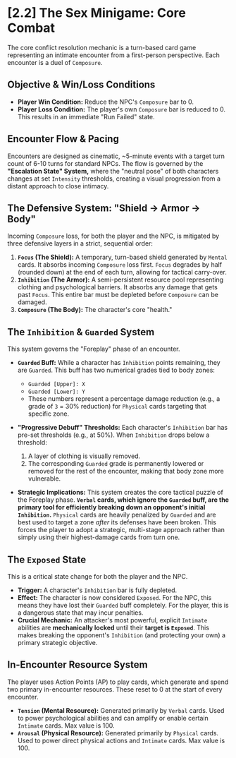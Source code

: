 <!-- Filename: LDD/2_Gameplay_Systems/2_Sex_Minigame.md -->

# [2.2] The Sex Minigame: Core Combat

The core conflict resolution mechanic is a turn-based card game representing an intimate encounter from a first-person perspective. Each encounter is a duel of `Composure`.

## Objective & Win/Loss Conditions
*   **Player Win Condition:** Reduce the NPC's `Composure` bar to 0.
*   **Player Loss Condition:** The player's own `Composure` bar is reduced to 0. This results in an immediate "Run Failed" state.

## Encounter Flow & Pacing
Encounters are designed as cinematic, ~5-minute events with a target turn count of 6-10 turns for standard NPCs. The flow is governed by the **"Escalation State" System,** where the "neutral pose" of both characters changes at set `Intensity` thresholds, creating a visual progression from a distant approach to close intimacy.

## The Defensive System: "Shield -> Armor -> Body"
Incoming `Composure` loss, for both the player and the NPC, is mitigated by three defensive layers in a strict, sequential order:

1.  **`Focus` (The Shield):** A temporary, turn-based shield generated by `Mental` cards. It absorbs incoming `Composure` loss first. `Focus` degrades by half (rounded down) at the end of each turn, allowing for tactical carry-over.
2.  **`Inhibition` (The Armor):** A semi-persistent resource pool representing clothing and psychological barriers. It absorbs any damage that gets past `Focus`. This entire bar must be depleted before `Composure` can be damaged.
3.  **`Composure` (The Body):** The character's core "health."

## The `Inhibition` & `Guarded` System
This system governs the "Foreplay" phase of an encounter.

*   **`Guarded` Buff:** While a character has `Inhibition` points remaining, they are `Guarded`. This buff has two numerical grades tied to body zones:
    *   `Guarded [Upper]: X`
    *   `Guarded [Lower]: Y`
    *   These numbers represent a percentage damage reduction (e.g., a grade of `3` = 30% reduction) for `Physical` cards targeting that specific zone.

*   **"Progressive Debuff" Thresholds:** Each character's `Inhibition` bar has pre-set thresholds (e.g., at 50%). When `Inhibition` drops below a threshold:
    1.  A layer of clothing is visually removed.
    2.  The corresponding `Guarded` grade is permanently lowered or removed for the rest of the encounter, making that body zone more vulnerable.

*   **Strategic Implications:** This system creates the core tactical puzzle of the Foreplay phase. **`Verbal` cards, which ignore the `Guarded` buff, are the primary tool for efficiently breaking down an opponent's initial `Inhibition`.** `Physical` cards are heavily penalized by `Guarded` and are best used to target a zone *after* its defenses have been broken. This forces the player to adopt a strategic, multi-stage approach rather than simply using their highest-damage cards from turn one.

## The `Exposed` State
This is a critical state change for both the player and the NPC.

*   **Trigger:** A character's `Inhibition` bar is fully depleted.
*   **Effect:** The character is now considered `Exposed`. For the NPC, this means they have lost their `Guarded` buff completely. For the player, this is a dangerous state that may incur penalties.
*   **Crucial Mechanic:** An attacker's most powerful, explicit `Intimate` abilities are **mechanically locked** until their **target is `Exposed`**. This makes breaking the opponent's `Inhibition` (and protecting your own) a primary strategic objective.

## In-Encounter Resource System
The player uses Action Points (AP) to play cards, which generate and spend two primary in-encounter resources. These reset to 0 at the start of every encounter.

*   **`Tension` (Mental Resource):** Generated primarily by `Verbal` cards. Used to power psychological abilities and can amplify or enable certain `Intimate` cards. Max value is 100.
*   **`Arousal` (Physical Resource):** Generated primarily by `Physical` cards. Used to power direct physical actions and `Intimate` cards. Max value is 100.